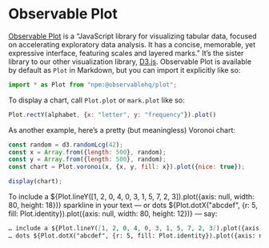 # Observable Plot

[Observable Plot](https://observablehq.com/plot/) is a “JavaScript library for visualizing tabular data, focused on accelerating exploratory data analysis. It has a concise, memorable, yet expressive interface, featuring scales and layered marks.” It’s the sister library to our other visualization library, [D3.js](./d3). Observable Plot is available by default as `Plot` in Markdown, but you can import it explicitly like so:

```js echo
import * as Plot from "npm:@observablehq/plot";
```

To display a chart, call `Plot.plot` or `mark.plot` like so:

```js echo
Plot.rectY(alphabet, {x: "letter", y: "frequency"}).plot()
```

As another example, here’s a pretty (but meaningless) Voronoi chart:

```js echo
const random = d3.randomLcg(42);
const x = Array.from({length: 500}, random);
const y = Array.from({length: 500}, random);
const chart = Plot.voronoi(x, {x, y, fill: x}).plot({nice: true});

display(chart);
```

To include a ${Plot.lineY([1, 2, 0, 4, 0, 3, 1, 5, 7, 2, 3]).plot({axis: null, width: 80, height: 18})} sparkline in your text — or dots ${Plot.dotX("abcdef", {r: 5, fill: Plot.identity}).plot({axis: null, width: 80, height: 12})} — say:

```md
… include a ${Plot.lineY([1, 2, 0, 4, 0, 3, 1, 5, 7, 2, 3]).plot({axis: null, width: 80, height: 18})} sparkline…
… dots ${Plot.dotX("abcdef", {r: 5, fill: Plot.identity}).plot({axis: null, width: 80, height: 12})} — say…
```
